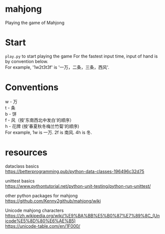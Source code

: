 # mahjong
Playing the game of Mahjong

# Start
`play.py` to start playing the game
For the fastest input time, input of hand is by convention below.  
For example, '1w2t3t3f' is '一万，二条，三条，西风'.

# Conventions
w - 万  
t - 条  
b - 饼  
f - 风（按'东南西北中发白'的顺序）  
h - 花牌 (按'春夏秋冬梅兰竹菊'的顺序)  
For example, 1w is 一万. 2f is 南风. 4h is 冬.

# resources
dataclass basics  
https://betterprogramming.pub/python-data-classes-196496c32d75

unittest basics  
https://www.pythontutorial.net/python-unit-testing/python-run-unittest/

other python packages for mahjong  
https://github.com/Kenny2github/mahjong/wiki

Unicode mahjong characters  
https://zh.wikipedia.org/wiki/%E9%BA%BB%E5%B0%87%E7%89%8C_(Unicode%E5%8D%80%E6%AE%B5)  
https://unicode-table.com/en/1F000/  